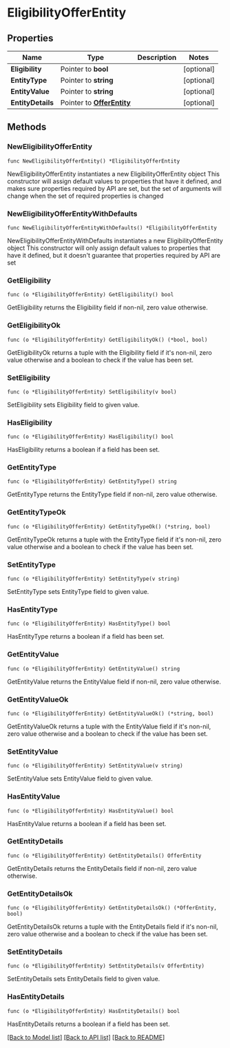 # EligibilityOfferEntity

## Properties

Name | Type | Description | Notes
------------ | ------------- | ------------- | -------------
**Eligibility** | Pointer to **bool** |  | [optional] 
**EntityType** | Pointer to **string** |  | [optional] 
**EntityValue** | Pointer to **string** |  | [optional] 
**EntityDetails** | Pointer to [**OfferEntity**](OfferEntity.md) |  | [optional] 

## Methods

### NewEligibilityOfferEntity

`func NewEligibilityOfferEntity() *EligibilityOfferEntity`

NewEligibilityOfferEntity instantiates a new EligibilityOfferEntity object
This constructor will assign default values to properties that have it defined,
and makes sure properties required by API are set, but the set of arguments
will change when the set of required properties is changed

### NewEligibilityOfferEntityWithDefaults

`func NewEligibilityOfferEntityWithDefaults() *EligibilityOfferEntity`

NewEligibilityOfferEntityWithDefaults instantiates a new EligibilityOfferEntity object
This constructor will only assign default values to properties that have it defined,
but it doesn't guarantee that properties required by API are set

### GetEligibility

`func (o *EligibilityOfferEntity) GetEligibility() bool`

GetEligibility returns the Eligibility field if non-nil, zero value otherwise.

### GetEligibilityOk

`func (o *EligibilityOfferEntity) GetEligibilityOk() (*bool, bool)`

GetEligibilityOk returns a tuple with the Eligibility field if it's non-nil, zero value otherwise
and a boolean to check if the value has been set.

### SetEligibility

`func (o *EligibilityOfferEntity) SetEligibility(v bool)`

SetEligibility sets Eligibility field to given value.

### HasEligibility

`func (o *EligibilityOfferEntity) HasEligibility() bool`

HasEligibility returns a boolean if a field has been set.

### GetEntityType

`func (o *EligibilityOfferEntity) GetEntityType() string`

GetEntityType returns the EntityType field if non-nil, zero value otherwise.

### GetEntityTypeOk

`func (o *EligibilityOfferEntity) GetEntityTypeOk() (*string, bool)`

GetEntityTypeOk returns a tuple with the EntityType field if it's non-nil, zero value otherwise
and a boolean to check if the value has been set.

### SetEntityType

`func (o *EligibilityOfferEntity) SetEntityType(v string)`

SetEntityType sets EntityType field to given value.

### HasEntityType

`func (o *EligibilityOfferEntity) HasEntityType() bool`

HasEntityType returns a boolean if a field has been set.

### GetEntityValue

`func (o *EligibilityOfferEntity) GetEntityValue() string`

GetEntityValue returns the EntityValue field if non-nil, zero value otherwise.

### GetEntityValueOk

`func (o *EligibilityOfferEntity) GetEntityValueOk() (*string, bool)`

GetEntityValueOk returns a tuple with the EntityValue field if it's non-nil, zero value otherwise
and a boolean to check if the value has been set.

### SetEntityValue

`func (o *EligibilityOfferEntity) SetEntityValue(v string)`

SetEntityValue sets EntityValue field to given value.

### HasEntityValue

`func (o *EligibilityOfferEntity) HasEntityValue() bool`

HasEntityValue returns a boolean if a field has been set.

### GetEntityDetails

`func (o *EligibilityOfferEntity) GetEntityDetails() OfferEntity`

GetEntityDetails returns the EntityDetails field if non-nil, zero value otherwise.

### GetEntityDetailsOk

`func (o *EligibilityOfferEntity) GetEntityDetailsOk() (*OfferEntity, bool)`

GetEntityDetailsOk returns a tuple with the EntityDetails field if it's non-nil, zero value otherwise
and a boolean to check if the value has been set.

### SetEntityDetails

`func (o *EligibilityOfferEntity) SetEntityDetails(v OfferEntity)`

SetEntityDetails sets EntityDetails field to given value.

### HasEntityDetails

`func (o *EligibilityOfferEntity) HasEntityDetails() bool`

HasEntityDetails returns a boolean if a field has been set.


[[Back to Model list]](../README.md#documentation-for-models) [[Back to API list]](../README.md#documentation-for-api-endpoints) [[Back to README]](../README.md)


